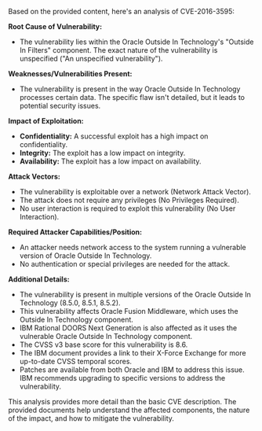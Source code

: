 Based on the provided content, here's an analysis of CVE-2016-3595:

**Root Cause of Vulnerability:**
- The vulnerability lies within the Oracle Outside In Technology's "Outside In Filters" component. The exact nature of the vulnerability is unspecified ("An unspecified vulnerability").

**Weaknesses/Vulnerabilities Present:**
- The vulnerability is present in the way Oracle Outside In Technology processes certain data. The specific flaw isn't detailed, but it leads to potential security issues.

**Impact of Exploitation:**
-   **Confidentiality:** A successful exploit has a high impact on confidentiality.
-   **Integrity:** The exploit has a low impact on integrity.
-   **Availability:** The exploit has a low impact on availability.

**Attack Vectors:**
- The vulnerability is exploitable over a network (Network Attack Vector).
- The attack does not require any privileges (No Privileges Required).
- No user interaction is required to exploit this vulnerability (No User Interaction).

**Required Attacker Capabilities/Position:**
- An attacker needs network access to the system running a vulnerable version of Oracle Outside In Technology.
- No authentication or special privileges are needed for the attack.

**Additional Details:**
- The vulnerability is present in multiple versions of the Oracle Outside In Technology (8.5.0, 8.5.1, 8.5.2).
- This vulnerability affects Oracle Fusion Middleware, which uses the Outside In Technology component.
- IBM Rational DOORS Next Generation is also affected as it uses the vulnerable Oracle Outside In Technology component.
- The CVSS v3 base score for this vulnerability is 8.6.
- The IBM document provides a link to their X-Force Exchange for more up-to-date CVSS temporal scores.
- Patches are available from both Oracle and IBM to address this issue. IBM recommends upgrading to specific versions to address the vulnerability.

This analysis provides more detail than the basic CVE description. The provided documents help understand the affected components, the nature of the impact, and how to mitigate the vulnerability.